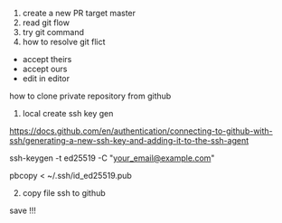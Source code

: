 1. create a new PR target master 
2. read git flow 
3. try git command 
4. how to resolve git flict 
+ accept theirs 
+ accept ours 
+ edit in editor 

how to clone private repository from github 
1. local create ssh key gen 

https://docs.github.com/en/authentication/connecting-to-github-with-ssh/generating-a-new-ssh-key-and-adding-it-to-the-ssh-agent

ssh-keygen -t ed25519 -C "your_email@example.com"

pbcopy < ~/.ssh/id_ed25519.pub

2. copy file ssh to github 

save !!! 
